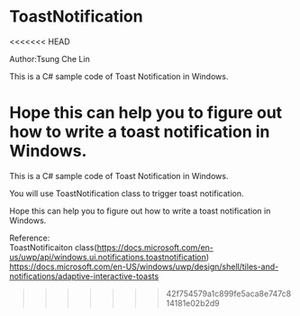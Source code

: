 # ToastNotification
<<<<<<< HEAD


Author:Tsung Che Lin

This is a C# sample code of Toast Notification in Windows.

Hope this can help you to figure out how to write a toast notification in Windows.
=======
This is a C# sample code of Toast Notification in Windows.  

You will use ToastNotification class to trigger toast notification.  

Hope this can help you to figure out how to write a toast notification in Windows.  
  
  
  
Reference:  
ToastNotificaiton class(https://docs.microsoft.com/en-us/uwp/api/windows.ui.notifications.toastnotification)  
https://docs.microsoft.com/en-US/windows/uwp/design/shell/tiles-and-notifications/adaptive-interactive-toasts
>>>>>>> 42f754579a1c899fe5aca8e747c814181e02b2d9
